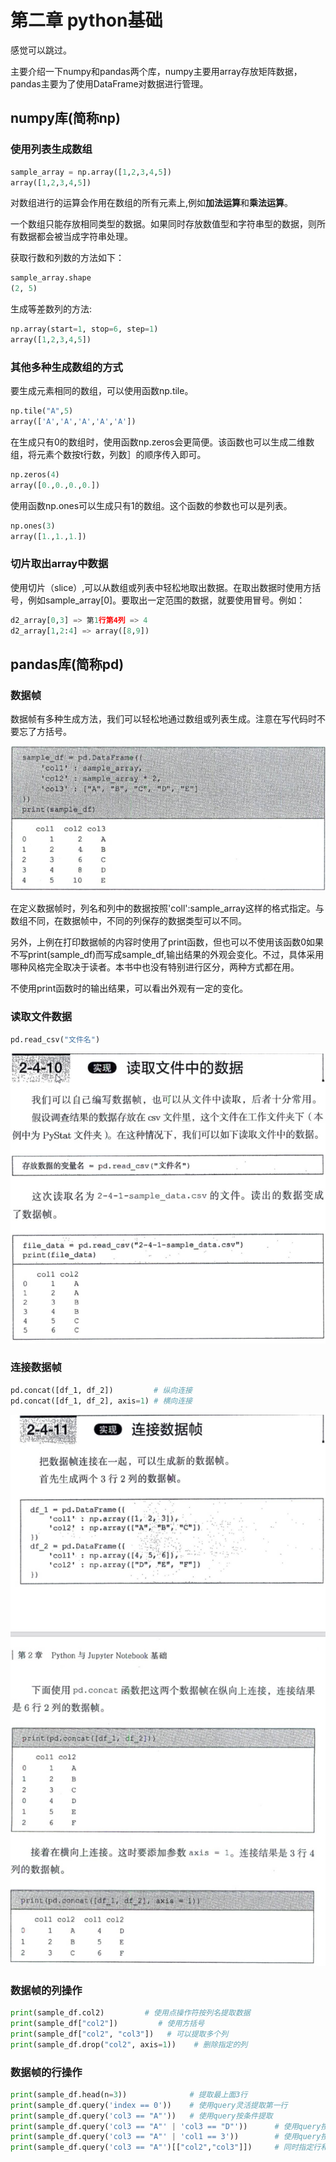 # 第二章 python基础

感觉可以跳过。

主要介绍一下numpy和pandas两个库，numpy主要用array存放矩阵数据，pandas主要为了使用DataFrame对数据进行管理。

## numpy库(简称np)

### 使用列表生成数组

```python
sample_array = np.array([1,2,3,4,5])
array([1,2,3,4,5])
```

对数组进行的运算会作用在数组的所有元素上,例如**加法运算**和**乘法运算**。

一个数组只能存放相同类型的数据。如果同时存放数值型和字符串型的数据，则所有数据都会被当成字符串处理。

获取行数和列数的方法如下：

```python
sample_array.shape
(2, 5)
```

生成等差数列的方法:

```python
np.array(start=1, stop=6, step=1)
array([1,2,3,4,5])
```

### 其他多种生成数组的方式

要生成元素相同的数组，可以使用函数np.tile。

```python
np.tile("A",5)
array(['A','A','A','A','A'])
```

在生成只有0的数组时，使用函数np.zeros会更简便。该函数也可以生成二维数组，将元素个数按t行数，列数］的顺序传入即可。

```python
np.zeros(4)
array([0.,0.,0.,0.])
```

使用函数np.ones可以生成只有1的数组。这个函数的参数也可以是列表。

```python
np.ones(3)
array([1.,1.,1.])
```

### 切片取出array中数据

使用切片（slice）,可以从数组或列表中轻松地取出数据。在取出数据时使用方括号，例如sample_array[0]。要取出一定范围的数据，就要使用冒号。例如：

```python
d2_array[0,3] => 第1行第4列 => 4
d2_array[1,2:4] => array([8,9])
```

## pandas库(简称pd)

### 数据帧

数据帧有多种生成方法，我们可以轻松地通过数组或列表生成。注意在写代码时不要忘了方括号。

![数据帧DataFrame使用示范](./数据帧DataFrame使用示范.png)

在定义数据帧时，列名和列中的数据按照'coll':sample_array这样的格式指定。与数组不同，在数据帧中，不同的列保存的数据类型可以不同。

另外，上例在打印数据帧的内容时使用了print函数，但也可以不使用该函数0如果不写print(sample_df)而写成sample_df,输出结果的外观会变化。不过，具体采用哪种风格完全取决于读者。本书中也没有特别进行区分，两种方式都在用。

不使用print函数时的输出结果，可以看出外观有一定的变化。

### 读取文件数据

```python
pd.read_csv("文件名")
```

![读取文件数据](./2-4-10读取文件数据.png)

### 连接数据帧

```python
pd.concat([df_1, df_2])         # 纵向连接
pd.concat([df_1, df_2], axis=1) # 横向连接
```

![连接数据帧](./2-4-11连接数据帧.png)

### 数据帧的列操作

```python
print(sample_df.col2)         # 使用点操作符按列名提取数据
print(sample_df["col2"])         # 使用方括号
print(sample_df["col2", "col3"])   # 可以提取多个列
print(sample_df.drop("col2", axis=1))    # 删除指定的列
```

### 数据帧的行操作

```python
print(sample_df.head(n=3))              # 提取最上面3行
print(sample_df.query('index == 0'))    # 使用query灵活提取第一行
print(sample_df.query('col3 == "A"'))   # 使用query按条件提取
print(sample_df.query('col3 == "A"' | 'col3 == "D"'))      # 使用query按条件OR提取
print(sample_df.query('col3 == "A"' | 'col1 == 3'))        # 使用query按条件AND提取
print(sample_df.query('col3 == "A"')[["col2","col3"]])     # 同时指定行和列的条件
```